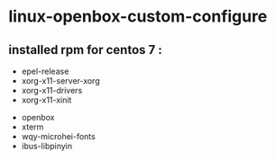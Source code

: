 # linux-openbox-custom-configure

## installed rpm for centos 7 :

+ epel-release
+ xorg-x11-server-xorg
+ xorg-x11-drivers
+ xorg-x11-xinit
* openbox
* xterm
* wqy-microhei-fonts
* ibus-libpinyin
